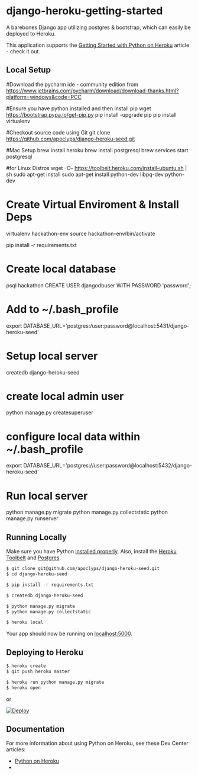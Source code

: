 # django-heroku-getting-started

A barebones Django app utilizing postgres & bootstrap, which can easily be deployed to Heroku.

This application supports the [Getting Started with Python on Heroku](https://devcenter.heroku.com/articles/getting-started-with-python) article - check it out.

## Local Setup

#Download the pycharm ide - community edition from https://www.jetbrains.com/pycharm/download/download-thanks.html?platform=windows&code=PCC

#Ensure you have python installed and then install pip
wget https://bootstrap.pypa.io/get-pip.py
pip install -upgrade pip
pip install virtualenv

#Checkout source code using Git
git clone https://github.com/apoclyps/django-heroku-seed.git

#Mac Setup
brew install heroku
brew install postgresql
brew services start postgresql

#for Linux Distros
wget -O- https://toolbelt.heroku.com/install-ubuntu.sh | sh
sudo apt-get install sudo apt-get install python-dev libpq-dev python-dev

# Create Virtual Enviroment & Install Deps
virtualenv hackathon-env
source hackathon-env/bin/activate

pip install -r requirements.txt

# Create local database
psql hackathon
CREATE USER djangodbuser WITH PASSWORD 'password';

# Add to ~/.bash_profile
export DATABASE_URL='postgres:/user:password@localhost:5431/django-heroku-seed'

# Setup local server
createdb django-heroku-seed

# create local admin user
python manage.py createsuperuser

# configure local data within ~/.bash_profile
export DATABASE_URL='postgres://user:password@localhost:5432/django-heroku-seed'

# Run local server
python manage.py migrate
python manage.py collectstatic
python manage.py runserver

## Running Locally

Make sure you have Python [installed properly](http://install.python-guide.org).  Also, install the [Heroku Toolbelt](https://toolbelt.heroku.com/) and [Postgres](https://devcenter.heroku.com/articles/heroku-postgresql#local-setup).

```sh
$ git clone git@github.com/apoclyps/django-heroku-seed.git
$ cd django-heroku-seed

$ pip install -r requirements.txt

$ createdb django-heroku-seed

$ python manage.py migrate
$ python manage.py collectstatic

$ heroku local
```

Your app should now be running on [localhost:5000](http://localhost:5000/).

## Deploying to Heroku

```sh
$ heroku create
$ git push heroku master

$ heroku run python manage.py migrate
$ heroku open
```
or

[![Deploy](https://www.herokucdn.com/deploy/button.png)](https://heroku.com/deploy)

## Documentation

For more information about using Python on Heroku, see these Dev Center articles:

- [Python on Heroku](https://devcenter.heroku.com/categories/python)
-
